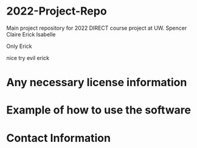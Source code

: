 # 2022-Project-Repo
Main project repository for 2022 DIRECT course project at UW.
Spencer
Claire
Erick
Isabelle



Only Erick

nice try evil erick

# Any necessary license information


# Example of how to use the software


# Contact Information
